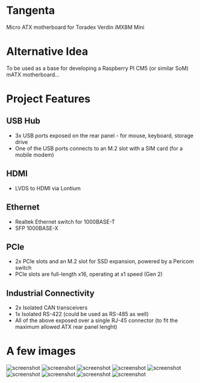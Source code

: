 # Tangenta
Micro ATX motherboard for Toradex Verdin iMX8M Mini

# Alternative Idea
To be used as a base for developing a Raspberry PI CM5 (or similar SoM) mATX motherboard...

# Project Features

## USB Hub
- 3x USB ports exposed on the rear panel - for mouse, keyboard, storage drive
- One of the USB ports connects to an M.2 slot with a SIM card (for a mobile modem)

## HDMI
- LVDS to HDMI via Lontium

## Ethernet
- Realtek Ethernet switch for 1000BASE-T
- SFP 1000BASE-X

## PCIe
- 2x PCIe slots and an M.2 slot for SSD expansion, powered by a Pericom switch
- PCIe slots are full-length x16, operating at x1 speed (Gen 2)

## Industrial Connectivity
- 2x Isolated CAN transceivers
- 1x Isolated RS-422 (could be used as RS-485 as well)
- All of the above exposed over a single RJ-45 connector (to fit the maximum allowed ATX rear panel lenght)

# A few images
![screenshot](Images/tangenta.png)
![screenshot](Images/1.jpeg)
![screenshot](Images/2.jpeg)
![screenshot](Images/3.jpeg)
![screenshot](Images/4.jpeg)
![screenshot](Images/5.jpeg)
![screenshot](Images/6.jpeg)
![screenshot](Images/7.jpeg)
![screenshot](Images/8.jpeg)
